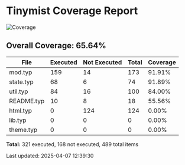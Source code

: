 # Tinymist Coverage Report

![Coverage](https://img.shields.io/badge/coverage-65.64%25-yellow)

## Overall Coverage: 65.64%

| File | Executed | Not Executed | Total | Coverage |
|------|--------|--------|------|--------|
| mod.typ | 159 | 14 | 173 | 91.91% |
| state.typ | 68 | 6 | 74 | 91.89% |
| util.typ | 84 | 16 | 100 | 84.00% |
| README.typ | 10 | 8 | 18 | 55.56% |
| html.typ | 0 | 124 | 124 | 0.00% |
| lib.typ | 0 | 0 | 0 | 0.00% |
| theme.typ | 0 | 0 | 0 | 0.00% |

**Total:** 321 executed, 168 not executed, 489 total items


Last updated: 2025-04-07 12:39:30
